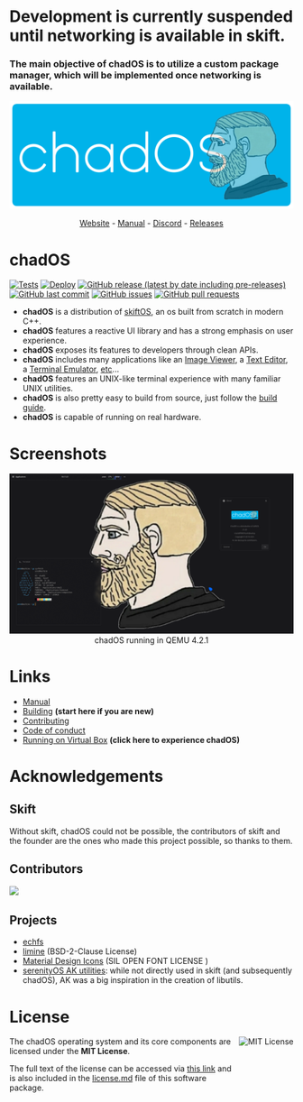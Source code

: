 # Development is currently suspended until networking is available in skift.
### The main objective of chadOS is to utilize a custom package manager, which will be implemented once networking is available. 

![Banner](manual/header.png)

<p align="center">
  <a href="https://skiftos.org/">Website</a> -
  <a href="manual/readme.md">Manual</a> -
  <a href="http://discord.skiftos.org">Discord</a> -
  <a href="https://github.com/raxracks/chadOS/releases">Releases</a>
</p>

# chadOS

[![Tests](https://github.com/skiftOS/skift/actions/workflows/tests.yml/badge.svg)](https://github.com/skiftOS/skift/actions/workflows/tests.yml)
[![Deploy](https://github.com/skiftOS/skift/actions/workflows/deploy.yml/badge.svg)](https://github.com/skiftOS/skift/actions/workflows/deploy.yml)
[![GitHub release (latest by date including pre-releases)](https://img.shields.io/github/v/release/skiftOS/skift?include_prereleases)](https://github.com/skiftOS/skift/releases)
[![GitHub last commit](https://img.shields.io/github/last-commit/skiftOS/skift)](https://github.com/skiftOS/skift/commits)
[![GitHub issues](https://img.shields.io/github/issues-raw/skiftOS/skift)](https://github.com/skiftOS/skift/issues)
[![GitHub pull requests](https://img.shields.io/github/issues-pr/skiftOS/skift)](https://github.com/skiftOS/skift/pulls)

 - **chadOS** is a distribution of [skiftOS](https://github.com/skiftOS/skift), an os built from scratch in modern C++. 
 - **chadOS** features a reactive UI library and has a strong emphasis on user experience. 
 - **chadOS** exposes its features to developers through clean APIs.
 - **chadOS** includes many applications like an [Image Viewer](./userspace/apps/image-viewer), a [Text Editor](./userspace/apps/text-editor), a [Terminal Emulator](./userspace/apps/terminal), [etc](./userspace/apps)...
 - **chadOS** features an UNIX-like terminal experience with many familiar UNIX utilities.
 - **chadOS** is also pretty easy to build from source, just follow the [build guide](manual/meta/building.md).
 - **chadOS** is capable of running on real hardware.

# Screenshots

<p align="center">
<img src="manual/screenshots/2021-06-23.png" />
<br>
chadOS running in QEMU 4.2.1
</p>

# Links

- [Manual](manual/readme.md)
- [Building](manual/meta/building.md) **(start here if you are new)**
- [Contributing](manual/meta/contributing.md)
- [Code of conduct](manual/meta/code_of_conduct.md)
- [Running on Virtual Box](manual/meta/running_in_vbox.md) **(click here to experience chadOS)**

# Acknowledgements
## Skift
Without skift, chadOS could not be possible, the contributors of skift and the founder are the ones who made this project possible, so thanks to them.  

## Contributors

<a href="https://github.com/raxracks/chadOS/graphs/contributors">
  <img src="https://contributors-img.web.app/image?repo=raxracks/chadOS" />
</a>

## Projects

- [echfs](https://github.com/qword-os/echfs)
- [limine](https://github.com/limine-bootloader/limine) (BSD-2-Clause License)
- [Material Design Icons](http://materialdesignicons.com/) (SIL OPEN FONT LICENSE )
- [serenityOS AK utilities](https://github.com/SerenityOS/serenity):  while not directly used in skift (and subsequently chadOS), AK was a big inspiration in the creation of libutils.

# License

<a href="https://opensource.org/licenses/MIT">
  <img align="right" height="96" alt="MIT License" src="manual/mit-license.png" />
</a>

The chadOS operating system and its core components are licensed under the **MIT License**.

The full text of the license can be accessed via [this link](https://opensource.org/licenses/MIT) and is also included in the [license.md](license.md) file of this software package.
